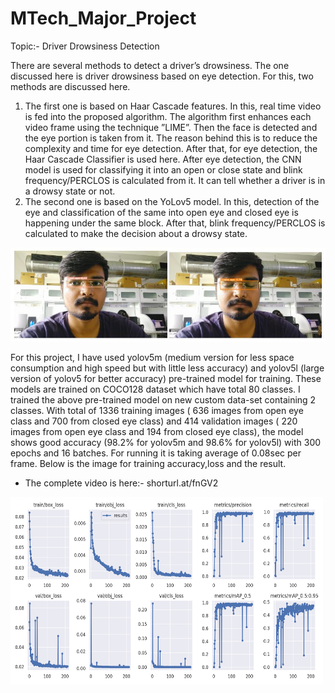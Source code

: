 # MTech_Major_Project

Topic:- Driver Drowsiness Detection

There are several methods to detect a driver’s drowsiness. The one discussed here is driver drowsiness based on eye detection. For this, two methods are discussed here.
1. The first one is based on Haar Cascade features. In this, real time video is fed into the proposed algorithm. The algorithm first enhances each video frame using the technique ”LIME”. Then the face is detected and the eye portion is taken from it. The reason behind this is to reduce the complexity and time for eye detection. After that, for eye detection, the Haar Cascade Classifier is used here. After eye detection, the CNN model is used for classifying it into an open or close state and blink frequency/PERCLOS is calculated from it. It can tell whether a driver is in a drowsy state or not. 
2. The second one is based on the YoLov5 model. In this, detection of the eye and classification of the same into open eye and closed eye is happening under the same block. After that, blink frequency/PERCLOS is calculated to make the decision about a drowsy state.
<img src="inventory/results.JPG">

For this project, I have used yolov5m (medium version for less space consumption and high speed but with little less accuracy) and yolov5l (large version of yolov5
for better accuracy) pre-trained model for training. These models are trained on COCO128 dataset which have total 80 classes. I trained the above pre-trained model on new custom data-set containing 2 classes. With total of 1336 training images ( 636 images from open eye class and 700 from closed eye class) and 414 validation images ( 220 images from open eye class and 194 from closed eye class), the model shows good accuracy (98.2% for yolov5m and 98.6% for yolov5l) with 300 epochs and 16 batches. For running it is taking average of 0.08sec per frame. Below is the image for training accuracy,loss and the result.
* The complete video is here:- shorturl.at/fnGV2


<img src="inventory/train_results_yolov5l.png" width="500" height="300">
